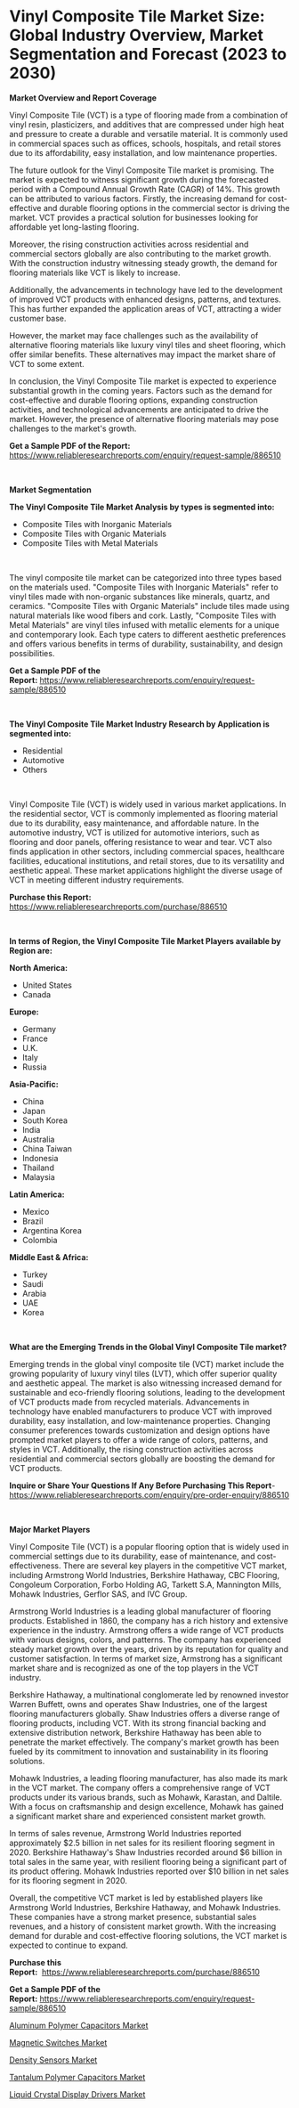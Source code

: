 <p><h1>Vinyl Composite Tile Market Size: Global Industry Overview, Market Segmentation and Forecast (2023 to 2030)</h1></p><p><strong>Market Overview and Report Coverage</strong></p>
<p><p>Vinyl Composite Tile (VCT) is a type of flooring made from a combination of vinyl resin, plasticizers, and additives that are compressed under high heat and pressure to create a durable and versatile material. It is commonly used in commercial spaces such as offices, schools, hospitals, and retail stores due to its affordability, easy installation, and low maintenance properties.</p><p>The future outlook for the Vinyl Composite Tile market is promising. The market is expected to witness significant growth during the forecasted period with a Compound Annual Growth Rate (CAGR) of 14%. This growth can be attributed to various factors. Firstly, the increasing demand for cost-effective and durable flooring options in the commercial sector is driving the market. VCT provides a practical solution for businesses looking for affordable yet long-lasting flooring.</p><p>Moreover, the rising construction activities across residential and commercial sectors globally are also contributing to the market growth. With the construction industry witnessing steady growth, the demand for flooring materials like VCT is likely to increase.</p><p>Additionally, the advancements in technology have led to the development of improved VCT products with enhanced designs, patterns, and textures. This has further expanded the application areas of VCT, attracting a wider customer base.</p><p>However, the market may face challenges such as the availability of alternative flooring materials like luxury vinyl tiles and sheet flooring, which offer similar benefits. These alternatives may impact the market share of VCT to some extent.</p><p>In conclusion, the Vinyl Composite Tile market is expected to experience substantial growth in the coming years. Factors such as the demand for cost-effective and durable flooring options, expanding construction activities, and technological advancements are anticipated to drive the market. However, the presence of alternative flooring materials may pose challenges to the market's growth.</p></p>
<p><strong>Get a Sample PDF of the Report:</strong> <a href="https://www.reliableresearchreports.com/enquiry/request-sample/886510">https://www.reliableresearchreports.com/enquiry/request-sample/886510</a></p>
<p>&nbsp;</p>
<p><strong>Market Segmentation</strong></p>
<p><strong>The Vinyl Composite Tile Market Analysis by types is segmented into:</strong></p>
<p><ul><li>Composite Tiles with Inorganic Materials</li><li>Composite Tiles with Organic Materials</li><li>Composite Tiles with Metal Materials</li></ul></p>
<p>&nbsp;</p>
<p><p>The vinyl composite tile market can be categorized into three types based on the materials used. "Composite Tiles with Inorganic Materials" refer to vinyl tiles made with non-organic substances like minerals, quartz, and ceramics. "Composite Tiles with Organic Materials" include tiles made using natural materials like wood fibers and cork. Lastly, "Composite Tiles with Metal Materials" are vinyl tiles infused with metallic elements for a unique and contemporary look. Each type caters to different aesthetic preferences and offers various benefits in terms of durability, sustainability, and design possibilities.</p></p>
<p><strong>Get a Sample PDF of the Report:</strong>&nbsp;<a href="https://www.reliableresearchreports.com/enquiry/request-sample/886510">https://www.reliableresearchreports.com/enquiry/request-sample/886510</a></p>
<p>&nbsp;</p>
<p><strong>The Vinyl Composite Tile Market Industry Research by Application is segmented into:</strong></p>
<p><ul><li>Residential</li><li>Automotive</li><li>Others</li></ul></p>
<p>&nbsp;</p>
<p><p>Vinyl Composite Tile (VCT) is widely used in various market applications. In the residential sector, VCT is commonly implemented as flooring material due to its durability, easy maintenance, and affordable nature. In the automotive industry, VCT is utilized for automotive interiors, such as flooring and door panels, offering resistance to wear and tear. VCT also finds application in other sectors, including commercial spaces, healthcare facilities, educational institutions, and retail stores, due to its versatility and aesthetic appeal. These market applications highlight the diverse usage of VCT in meeting different industry requirements.</p></p>
<p><strong>Purchase this Report:</strong>&nbsp; <a href="https://www.reliableresearchreports.com/purchase/886510">https://www.reliableresearchreports.com/purchase/886510</a></p>
<p>&nbsp;</p>
<p><strong>In terms of Region, the Vinyl Composite Tile Market Players available by Region are:</strong></p>
<p>
    <p> <strong> North America: </strong>
        <ul>
            <li>United States</li>
            <li>Canada</li>
        </ul>
        </p> 
    <p> <strong> Europe: </strong>
        <ul>
            <li>Germany</li>
            <li>France</li>
            <li>U.K.</li>
            <li>Italy</li>
            <li>Russia</li>
        </ul>
        </p> 
    <p> <strong> Asia-Pacific: </strong>
        <ul>
            <li>China</li>
            <li>Japan</li>
            <li>South Korea</li>
            <li>India</li>
            <li>Australia</li>
            <li>China Taiwan</li>
            <li>Indonesia</li>
            <li>Thailand</li>
            <li>Malaysia</li>
        </ul>
        </p> 
    <p> <strong> Latin America: </strong>
        <ul>
            <li>Mexico</li>
            <li>Brazil</li>
            <li>Argentina Korea</li>
            <li>Colombia</li>
        </ul>
        </p> 
    <p> <strong> Middle East & Africa: </strong>
        <ul>
            <li>Turkey</li>
            <li>Saudi</li>
            <li>Arabia</li>
            <li>UAE</li>
            <li>Korea</li>
        </ul>
    </p>
    </p>
<p>&nbsp;</p>
<p><strong>What are the Emerging Trends in the Global Vinyl Composite Tile market?</strong></p>
<p><p>Emerging trends in the global vinyl composite tile (VCT) market include the growing popularity of luxury vinyl tiles (LVT), which offer superior quality and aesthetic appeal. The market is also witnessing increased demand for sustainable and eco-friendly flooring solutions, leading to the development of VCT products made from recycled materials. Advancements in technology have enabled manufacturers to produce VCT with improved durability, easy installation, and low-maintenance properties. Changing consumer preferences towards customization and design options have prompted market players to offer a wide range of colors, patterns, and styles in VCT. Additionally, the rising construction activities across residential and commercial sectors globally are boosting the demand for VCT products.</p></p>
<p><strong>Inquire or Share Your Questions If Any Before Purchasing This Report</strong>- <a href="https://www.reliableresearchreports.com/enquiry/pre-order-enquiry/886510">https://www.reliableresearchreports.com/enquiry/pre-order-enquiry/886510</a></p>
<p>&nbsp;</p>
<p><strong>Major Market Players</strong></p>
<p><p>Vinyl Composite Tile (VCT) is a popular flooring option that is widely used in commercial settings due to its durability, ease of maintenance, and cost-effectiveness. There are several key players in the competitive VCT market, including Armstrong World Industries, Berkshire Hathaway, CBC Flooring, Congoleum Corporation, Forbo Holding AG, Tarkett S.A, Mannington Mills, Mohawk Industries, Gerflor SAS, and IVC Group.</p><p>Armstrong World Industries is a leading global manufacturer of flooring products. Established in 1860, the company has a rich history and extensive experience in the industry. Armstrong offers a wide range of VCT products with various designs, colors, and patterns. The company has experienced steady market growth over the years, driven by its reputation for quality and customer satisfaction. In terms of market size, Armstrong has a significant market share and is recognized as one of the top players in the VCT industry.</p><p>Berkshire Hathaway, a multinational conglomerate led by renowned investor Warren Buffett, owns and operates Shaw Industries, one of the largest flooring manufacturers globally. Shaw Industries offers a diverse range of flooring products, including VCT. With its strong financial backing and extensive distribution network, Berkshire Hathaway has been able to penetrate the market effectively. The company's market growth has been fueled by its commitment to innovation and sustainability in its flooring solutions.</p><p>Mohawk Industries, a leading flooring manufacturer, has also made its mark in the VCT market. The company offers a comprehensive range of VCT products under its various brands, such as Mohawk, Karastan, and Daltile. With a focus on craftsmanship and design excellence, Mohawk has gained a significant market share and experienced consistent market growth.</p><p>In terms of sales revenue, Armstrong World Industries reported approximately $2.5 billion in net sales for its resilient flooring segment in 2020. Berkshire Hathaway's Shaw Industries recorded around $6 billion in total sales in the same year, with resilient flooring being a significant part of its product offering. Mohawk Industries reported over $10 billion in net sales for its flooring segment in 2020.</p><p>Overall, the competitive VCT market is led by established players like Armstrong World Industries, Berkshire Hathaway, and Mohawk Industries. These companies have a strong market presence, substantial sales revenues, and a history of consistent market growth. With the increasing demand for durable and cost-effective flooring solutions, the VCT market is expected to continue to expand.</p></p>
<p><strong>Purchase this Report:</strong>&nbsp;&nbsp;<a href="https://www.reliableresearchreports.com/purchase/886510">https://www.reliableresearchreports.com/purchase/886510</a></p>
<p></p>
<p><strong>Get a Sample PDF of the Report:</strong>&nbsp;<a href="https://www.reliableresearchreports.com/enquiry/request-sample/886510">https://www.reliableresearchreports.com/enquiry/request-sample/886510</a></p>
<p><p><a href="https://medium.com/@bethhermann2023/aluminum-polymer-capacitors-market-size-market-outlook-and-market-forecast-2023-to-2030-75e6e2e19393">Aluminum Polymer Capacitors Market</a></p><p><a href="https://medium.com/@robinrathi2023/magnetic-switches-market-analysis-and-sze-forecasted-for-period-from-2023-to-2030-7da8e82aa63f">Magnetic Switches Market</a></p><p><a href="https://medium.com/@ollierippin/density-sensors-market-trends-forecast-and-competitive-analysis-to-2030-12e412a7741b">Density Sensors Market</a></p><p><a href="https://medium.com/@rosaleekoss/tantalum-polymer-capacitors-market-size-market-outlook-and-market-forecast-2023-to-2030-25635e1afb5d">Tantalum Polymer Capacitors Market</a></p><p><a href="https://medium.com/@orphabrakus2023/liquid-crystal-display-drivers-market-analysis-its-cagr-market-segmentation-and-global-industry-e8d80a3f5f0f">Liquid Crystal Display Drivers Market</a></p></p>